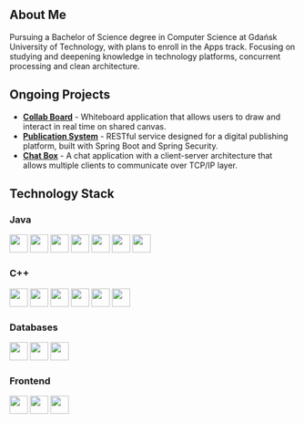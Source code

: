 ## About Me

Pursuing a Bachelor of Science degree in Computer Science at Gdańsk University of Technology, with plans to enroll in the Apps track.
Focusing on studying and deepening knowledge in technology platforms, concurrent processing and clean architecture.

## Ongoing Projects
- **[Collab Board](https://github.com/varev-dev/collaborative-whiteboard)** - Whiteboard application that allows users to draw and interact in real time on shared canvas.
- **[Publication System](https://github.com/varev-dev/publication-system-api)** - RESTful service designed for a digital publishing platform, built with Spring Boot and Spring Security.
- **[Chat Box](https://github.com/varev-dev/chat-box)** - A chat application with a client-server architecture that allows multiple clients to communicate over TCP/IP layer.
<!--- **[Test Forge](https://github.com/varev-dev/test-forge)** - An application to streamline the creation, execution, and reporting of C++ tests, providing detailed summaries.-->

<!--## Finished Projects
- **[Virtual World GUI](https://github.com/varev-dev/virtual-world-gui)** - A desktop application featuring a turn-based simulation where organisms interact within dynamic world.
- **[HEX](https://github.com/varev-dev/HEX)** - A game tool designed to help game understanding through board analysis, evaluating moves and outcome prediction.
- **[RPN Generator](https://github.com/varev-dev/rpn-generator)** - A tool for generating expression in Reverse Polish Notation and calculating the result of well-formed input.
- **[Gallery](https://github.com/varev-dev/gallery)** - A web app to share and save images with customizable visibility, built-in watermarking and thumbnail generation.
- **[Form Data Recovery](https://github.com/varev-dev/reusable-form-data)** - A tool designed to visualize and demonstrate the need for functionality that recover data from forms.
- **[King Donkey](https://github.com/varev-dev/king-donkey)** - A Donkey Kong-inspired game where the player race through levels, avoiding dangers and reaching finish.
- **[Backgammon](https://github.com/varev-dev/backgammon)** - An implementation of the game with features like forced attacks and the option to replay saved game state.
-->
## Technology Stack
### Java
<p>
  <img src="https://img.shields.io/badge/Java-%23ED8B00.svg?logo=openjdk&logoColor=white&style=for-the-badge" height="32px"/>
  <img src="https://img.shields.io/badge/Spring Boot-6db33f?logo=Spring-Boot&logoColor=white&style=for-the-badge" height="32px"/>
  <img src="https://img.shields.io/badge/JavaFX-4169E1?logo=&logoColor=white&style=for-the-badge" height="32px"/>
  <img src="https://img.shields.io/badge/JUnit-2ca467?logo=&logoColor=white&style=for-the-badge" height="32px"/>
  <img src="https://img.shields.io/badge/Mockito-2ca467?logo=&logoColor=white&style=for-the-badge" height="32px"/>
  <img src="https://img.shields.io/badge/Maven-862e7a?logo=&logoColor=white&style=for-the-badge" height="32px"/>
  <img src="https://img.shields.io/badge/IntelliJ IDEA-101010?logo=IntelliJIDEA&logoColor=white&style=for-the-badge" height="32px"/>
</p>

### C++
<p>
  <img src="https://img.shields.io/badge/C++-0A3069?logo=Cplusplus&logoColor=white&style=for-the-badge" height="32px"/>
  <img src="https://img.shields.io/badge/Qt-6DB33F?logo=qt&logoColor=white&style=for-the-badge" height="32px"/>
  <img src="https://img.shields.io/badge/gTest-b5a32d?logo=google&logoColor=white&style=for-the-badge" height="32px"/>
  <img src="https://img.shields.io/badge/Conan-4169E1?logo=conan&logoColor=white&style=for-the-badge" height="32px"/>
  <img src="https://img.shields.io/badge/CLion-101010?logo=CLion&logoColor=white&style=for-the-badge" height="32px"/>
  <img src="https://img.shields.io/badge/Linux-282727?logo=Linux&logoColor=white&style=for-the-badge" height="32px"/>
</p>

### Databases
<p>
  <img src="https://img.shields.io/badge/MongoDB-%234ea94b.svg?logo=mongodb&logoColor=white&style=for-the-badge" height="32px"/>
  <img src="https://img.shields.io/badge/MySQL-4479A1?logo=mysql&logoColor=fff&style=for-the-badge" height="32px"/>
  <img src="https://img.shields.io/badge/SQLite-%2307405e.svg?logo=sqlite&logoColor=white&style=for-the-badge" height="32px"/>
</p>

### Frontend
<p>
  <img src="https://img.shields.io/badge/TypeScript-3178C6?logo=typescript&logoColor=fff&style=for-the-badge" height="32px"/>
  <img src="https://img.shields.io/badge/Bootstrap-7952B3?logo=bootstrap&logoColor=fff&style=for-the-badge" height="32px"/>
  <img src="https://img.shields.io/badge/Tailwind%20CSS-%2338B2AC.svg?logo=tailwind-css&logoColor=white&style=for-the-badge" height="32px"/>
</p>
